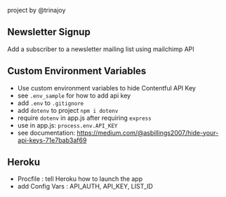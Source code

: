 project by @trinajoy

## Newsletter Signup

Add a subscriber to a newsletter mailing list using mailchimp API

## Custom Environment Variables

- Use custom environment variables to hide Contentful API Key
- see `.env_sample` for how to add api key
- add `.env` to `.gitignore`
- add `dotenv` to project `npm i dotenv`
- require `dotenv` in app.js after requiring `express`
- use in app.js: `process.env.API_KEY`
- see documentation: https://medium.com/@asbillings2007/hide-your-api-keys-71e7bab3af69

## Heroku

- Procfile : tell Heroku how to launch the app
- add Config Vars : API_AUTH, API_KEY, LIST_ID
